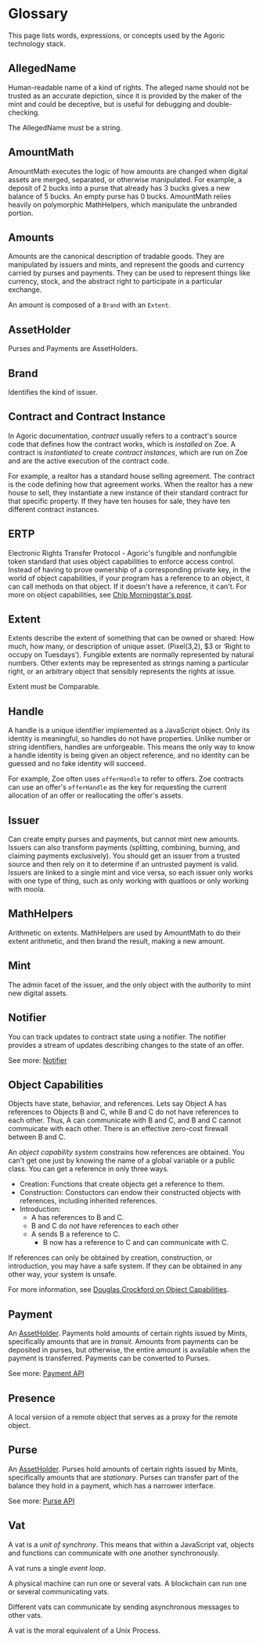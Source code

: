 # Glossary

This page lists words, expressions, or concepts used by the Agoric technology stack.

## AllegedName
Human-readable name of a kind of rights. The alleged name should
not be trusted as an accurate depiction, since it is provided by
the maker of the mint and could be deceptive, but is useful for debugging and double-checking.

The AllegedName must be a string.

## AmountMath
AmountMath executes the logic of how amounts are changed when digital assets are merged, separated, or otherwise manipulated. For example, a deposit of 2 bucks into a purse that already has 3 bucks gives a new balance of 5 bucks. An empty purse has 0 bucks. AmountMath relies heavily on polymorphic MathHelpers, which manipulate the unbranded portion.

## Amounts
Amounts are the canonical description of tradable goods. They are manipulated
by issuers and mints, and represent the goods and currency carried by purses and
payments. They can be used to represent things like currency, stock, and the
abstract right to participate in a particular exchange.

An amount is composed of a `Brand` with an `Extent`.

## AssetHolder
Purses and Payments are AssetHolders.

## Brand
Identifies the kind of issuer.

## Contract and Contract Instance
In Agoric documentation, *contract* usually refers to a contract's source code that defines how the contract works, which is *installed* on Zoe. A contract is *instantiated* to create *contract instances*, which are run on Zoe and are the active execution of the contract code.  

For example, a realtor has a standard house selling agreement. The contract is the code defining how that agreement works. When the realtor has a new house to sell, they instantiate a new instance of their standard contract for that specific property. If they have ten houses for sale, they have ten different contract instances.

## ERTP
Electronic Rights Transfer Protocol - Agoric's fungible and
nonfungible token standard that uses object capabilities to enforce
access control. Instead of having to prove ownership of a
corresponding private key, in the world of object capabilities, if
your program has a reference to an object, it can call methods on that
object. If it doesn't have a reference, it can't. For more on object
capabilities, see [Chip Morningstar's
post](http://habitatchronicles.com/2017/05/what-are-capabilities/).

## Extent
Extents describe the extent of something that can be owned or shared: How much, how many, or description of unique asset. (Pixel(3,2), $3 or ‘Right to occupy on Tuesdays’). Fungible extents are normally represented by natural numbers. Other extents may be represented as strings naming a particular right, or an arbitrary object that sensibly represents the rights at issue.

Extent must be Comparable.

## Handle
A handle is a unique identifier implemented as a JavaScript object. Only its identity is meaningful, so handles do not have properties. Unlike number or string identifiers, handles are unforgeable. This means the only way to know a handle identity is being given an object reference, and no identity can be guessed and no fake identity will succeed. 

For example, Zoe often uses `offerHandle` to refer to offers. Zoe contracts can use an offer's `offerHandle` as the key for requesting the current allocation of an offer or reallocating the offer's assets.

## Issuer
Can create empty purses and payments, but cannot mint new amounts. Issuers can also transform payments (splitting, combining, burning, and claiming payments exclusively). You should get an issuer from a trusted source and then rely on it to determine if an untrusted payment is valid. Issuers are linked to a single mint and vice versa, so each issuer only works with one type of thing, such as only working with quatloos or only working with moola.

## MathHelpers
Arithmetic on extents. MathHelpers are used by AmountMath to do their extent arithmetic, and then brand the result, making a new amount.

## Mint
The admin facet of the issuer, and the only object with the authority
to mint new digital assets.

## Notifier

You can track updates to contract state using a notifier. The notifier provides a
stream of updates describing changes to the state of an offer.

See more: [Notifier](/distributed-programming.md)

## Object Capabilities

Objects have state, behavior, and references. Lets say Object A has references to Objects B and C, while B and C do not have references to each other. Thus, A can communicate with B and C, and B and C cannot commuicate with each other.
There is an effective zero-cost firewall between B and C.

An *object capability system* constrains how references are obtained. You can't get one just by knowing the name of a global variable or a public class. You can get a reference in only three ways. 
- Creation: Functions that create objects get a reference to them.
- Construction: Constuctors can endow their constructed objects with  references, including inherited references. 
- Introduction: 
  - A has references to B and C. 
  - B and C  do *not* have references to each other
  - A sends B a reference to C. 
    - B now has a reference to C and can communicate with C. 

If references can only be obtained by creation, construction, or introduction, you may have a safe system. If they can be obtained in any other way, your system is unsafe.

For more information, see [Douglas Crockford on Object Capabilities](https://frontendmasters.com/courses/good-parts-javascript-web/object-capabilities/).

## Payment
An [AssetHolder](#assetholder). Payments hold amounts of certain rights issued by Mints, specifically amounts that are in _transit_. Amounts from payments can be deposited in purses, but otherwise, the entire amount is available when the payment is transferred. Payments can be converted to Purses.

See more: [Payment API](/ertp/api/payment.md)

## Presence
A local version of a remote object that serves as a proxy for the remote object. 

## Purse
An [AssetHolder](#assetholder). Purses hold amounts of certain rights issued by Mints, specifically amounts that are _stationary_. Purses can transfer part of the balance they hold in a payment, which has a narrower interface.

See more: [Purse API](/ertp/api/purse.md)

## Vat

A vat is a *unit of synchrony*. This means that within a JavaScript vat, objects and functions can communicate with one another synchronously.

A vat runs a single *event loop*.

A physical machine can run one or several vats. A blockchain can run one or several communicating vats.

Different vats can communicate by sending asynchronous messages to other vats.

A vat is the moral equivalent of a Unix Process.




